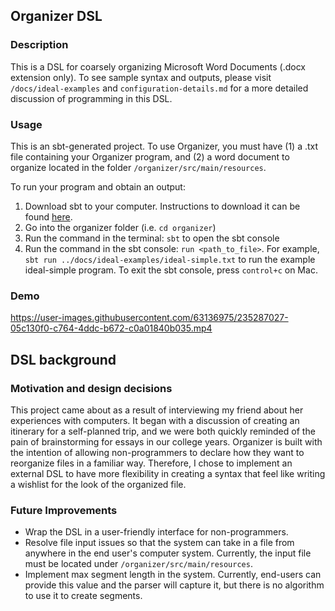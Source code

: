 ## Organizer DSL

### Description
This is a DSL for coarsely organizing Microsoft Word Documents (.docx extension only). To see sample syntax and outputs, please visit `/docs/ideal-examples` and `configuration-details.md` for a more detailed discussion of programming in this DSL.

### Usage
This is an sbt-generated project. To use Organizer, you must have (1) a .txt file containing your Organizer program, and (2) a word document to organize located in the folder `/organizer/src/main/resources`. 

To run your program and obtain an output:
1. Download sbt to your computer. Instructions to download it can be found [here](https://www.scala-sbt.org/download.html).
2. Go into the organizer folder (i.e. `cd organizer`)
3. Run the command in the terminal: `sbt` to open the sbt console
4. Run the command in the sbt console: `run <path_to_file>`. For example, `sbt run ../docs/ideal-examples/ideal-simple.txt` to run the example ideal-simple program. To exit the sbt console, press `control+c` on Mac.

### Demo
https://user-images.githubusercontent.com/63136975/235287027-05c130f0-c764-4ddc-b672-c0a01840b035.mp4

## DSL background

### Motivation and design decisions
This project came about as a result of interviewing my friend about her experiences with computers. It began with a discussion of creating an itinerary for a self-planned trip, and we were both quickly reminded of the pain of brainstorming for essays in our college years. Organizer is built with the intention of allowing non-programmers to declare how they want to reorganize files in a familiar way. Therefore, I chose to implement an external DSL to have more flexibility in creating a syntax that feel like writing a wishlist for the look of the organized file.

### Future Improvements
- Wrap the DSL in a user-friendly interface for non-programmers.
- Resolve file input issues so that the system can take in a file from anywhere in the end user's computer system. Currently, the input file must be located under `/organizer/src/main/resources`.
- Implement max segment length in the system. Currently, end-users can provide this value and the parser will capture it, but there is no algorithm to use it to create segments. 

